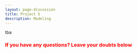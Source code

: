 ```yaml
---
layout: page-discussion
title: Project 5
description: Modeling
---
```


tba

### <span style="color: red">If you have any questions? Leave your doubts below <i class="fas fa-arrow-down"></i></span>